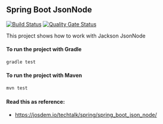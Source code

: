 Spring Boot JsonNode
----------------------------

[![Build Status](https://travis-ci.com/josdem/spring-boot-json-node.svg?branch=master)](https://travis-ci.com/josdem/spring-boot-json-node)
[![Quality Gate Status](https://sonar.josdem.io/api/project_badges/measure?project=com.jos.dem.springboot.json.node%3Aspring-boot-node-object&metric=alert_status)](https://sonar.josdem.io/dashboard?id=com.jos.dem.springboot.json.node%3Aspring-boot-node-object)

This project shows how to work with Jackson JsonNode

#### To run the project with Gradle

```bash
gradle test
```

#### To run the project with Maven

```bash
mvn test
```


#### Read this as reference:

* https://josdem.io/techtalk/spring/spring_boot_json_node/
